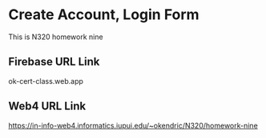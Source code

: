 # Create Account, Login Form

This is N320 homework nine

## Firebase URL Link

ok-cert-class.web.app

## Web4 URL Link

https://in-info-web4.informatics.iupui.edu/~okendric/N320/homework-nine

